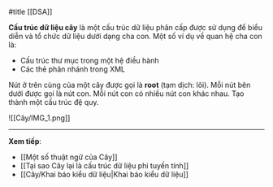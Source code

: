 #title [[DSA]]

**Cấu trúc dữ liệu cây** là một cấu trúc dữ liệu phân cấp được sử dụng để biểu diễn và tổ chức dữ liệu dưới dạng cha con. Một số ví dụ về quan hệ cha con là:
- Cấu trúc thư mục trong một hệ điều hành
- Các thẻ phân nhánh trong XML

Nút ở trên cùng của một cây được gọi là **root** (tạm dịch: lõi). Mỗi nút bên dưới được gọi là nút con. Mỗi nút con có nhiều nút con khác nhau. Tạo thành một cấu trúc đệ quy.

![[Cây/IMG_1.png]]

---
**Xem tiếp**:
- [[Một số thuật ngữ của Cây]]
- [[Tại sao Cây lại là cấu trúc dữ liệu phi tuyến tính]]
- [[Cây/Khai báo kiểu dữ liệu|Khai báo kiểu dữ liệu]]